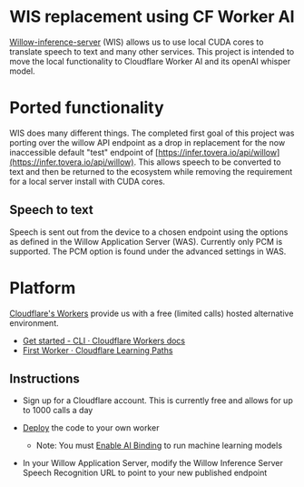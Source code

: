 # WIS replacement using CF Worker AI

[Willow-inference-server](https://github.com/toverainc/willow-inference-server) (WIS) allows us to use local CUDA cores to translate speech to text and many other services. This project is intended to move the local functionality to Cloudflare Worker AI and its openAI whisper model. 


# Ported functionality

WIS does many different things. The completed first goal of this project was porting over the willow API endpoint as a drop in replacement for the now inaccessible default "test" endpoint of [https://infer.tovera.io/api/willow](https://infer.tovera.io/api/willow). This allows speech to be converted to text and then be returned to the ecosystem while removing the requirement for a local server install with CUDA cores.

## Speech to text

Speech is sent out from the device to a chosen endpoint using the options as defined in the Willow Application Server (WAS). Currently only PCM is supported. The PCM option is found under the advanced settings in WAS.

# Platform

[Cloudflare's Workers](https://developers.cloudflare.com/workers/) provide us with a free (limited calls) hosted alternative environment. 

+ [Get started - CLI · Cloudflare Workers docs](https://developers.cloudflare.com/workers/get-started/guide/)
+ [First Worker · Cloudflare Learning Paths](https://developers.cloudflare.com/learning-paths/workers/get-started/first-worker/)

## Instructions

+ Sign up for a Cloudflare account. This is currently free and allows for up to 1000 calls a day

+ [Deploy](https://developers.cloudflare.com/workers/wrangler/commands/#deploy) the code to your own worker
	+ Note: You must [Enable AI Binding](https://developers.cloudflare.com/workers/wrangler/configuration/#workers-ai) to run machine learning models

+ In your Willow Application Server, modify the Willow Inference Server Speech Recognition URL to point to your new published endpoint